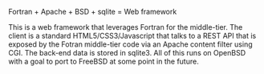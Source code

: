 Fortran + Apache + BSD + sqlite = Web framework

This is a web framework that leverages Fortran for the middle-tier.  The client
is a standard HTML5/CSS3/Javascript that talks to a REST API that is exposed
by the Fotran middle-tier code via an Apache content filter using CGI.  The
back-end data is stored in sqlite3.  All of this runs on OpenBSD with a goal
to port to FreeBSD at some point in the future.
